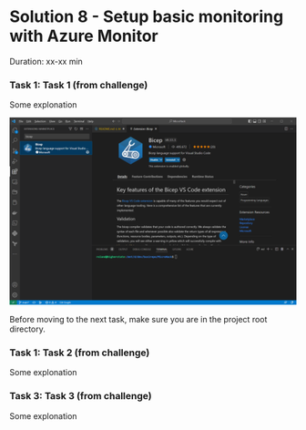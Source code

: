 # Solution 8 - Setup basic monitoring with Azure Monitor

Duration: xx-xx min

### Task 1: Task 1 (from challenge)

Some explonation

![image](../.images/02-bicep-extension.png)

Before moving to the next task, make sure you are in the project root directory.

### Task 1: Task 2 (from challenge)

Some explonation

### Task 3: Task 3 (from challenge)

Some explonation
